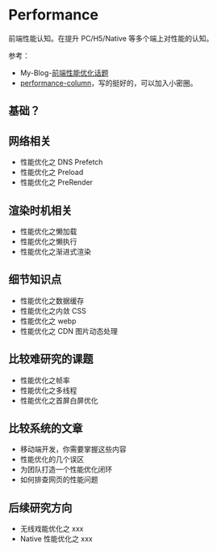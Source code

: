 # Performance

前端性能认知。在提升 PC/H5/Native 等多个端上对性能的认知。

参考：

- My-Blog-[前端性能优化话题](https://alvinmi.github.io/2018/10/23/%E5%89%8D%E7%AB%AF%E6%80%A7%E8%83%BD%E4%BC%98%E5%8C%96.html)
- [performance-column](https://github.com/barretlee/performance-column/)，写的挺好的，可以加入小密圈。

## 基础？

## 网络相关

- 性能优化之 DNS Prefetch
- 性能优化之 Preload
- 性能优化之 PreRender

## 渲染时机相关

- 性能优化之懒加载
- 性能优化之懒执行
- 性能优化之渐进式渲染

## 细节知识点

- 性能优化之数据缓存
- 性能优化之内敛 CSS
- 性能优化之 webp
- 性能优化之 CDN 图片动态处理

## 比较难研究的课题

- 性能优化之帧率 
- 性能优化之多线程 
- 性能优化之首屏白屏优化 

## 比较系统的文章

- 移动端开发，你需要掌握这些内容 
- 性能优化的几个误区 
- 为团队打造一个性能优化闭环 
- 如何排查网页的性能问题 

## 后续研究方向

- 无线戏能优化之 xxx
- Native 性能优化之 xxx
